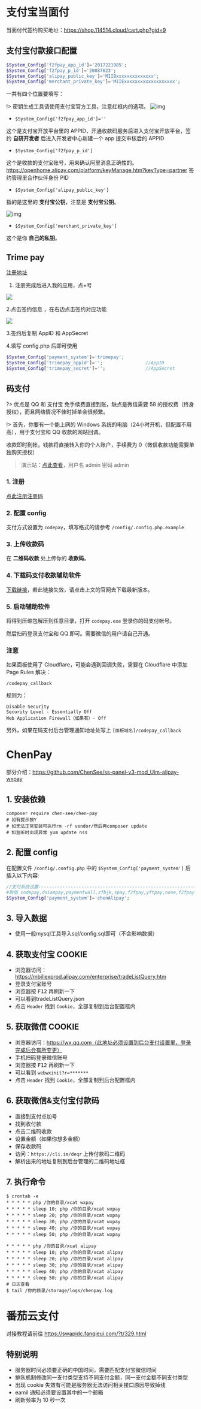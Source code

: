 # 支付宝当面付

当面付代签约购买地址：https://shop.114514.cloud/cart.php?gid=9

## 支付宝付款接口配置

```php
$System_Config['f2fpay_app_id']='2017221985';
$System_Config['f2fpay_p_id']='20887023';
$System_Config['alipay_public_key']='MIIBxxxxxxxxxxxxxx';
$System_Config['merchant_private_key']='MIIExxxxxxxxxxxxxxxxxxx';
```

一共有四个位置要填写：

!> 密钥生成工具请使用支付宝官方工具，注意红框内的选项。
![img](https://i.imgur.com/5gaRzDl.png)

- `$System_Config['f2fpay_app_id']=''`

这个是支付宝开放平台里的 APPID，开通收款码服务后进入支付宝开放平台，签约 **自研开发者** 后进入开发者中心新建一个 app 提交审核后的 APPID

- `$System_Config['f2fpay_p_id']`

这个是收款的支付宝账号，用来确认阿里消息正确性的。<https://openhome.alipay.com/platform/keyManage.htm?keyType=partner> 签约管理里合作伙伴身份 PID

- `$System_Config['alipay_public_key']`

指的是这里的 **支付宝公钥**，注意是 **支付宝公钥**。 

![img](https://img.vim-cn.com/1b/a99bc47671cfa05c6f4dfbea1995fd8523319f.png)

- `$System_Config['merchant_private_key']`

这个是你 **自己的私钥**。

## Trime pay

[注册地址](https://portal.trimepay.com/#/auth/register)

1. 注册完成后进入我的应用，点+号

![](https://i.loli.net/2019/01/05/5c307e23ad49b.png)

2.点击签约信息 ，在右边点击签约对应功能

![](https://i.loli.net/2019/01/05/5c307e6524413.png)

3.签约后复制 AppID 和 AppSecret

4.填写 config.php 后即可使用

```php
$System_Config['payment_system']='trimepay';
$System_Config['trimepay_appid']='';				//AppID
$System_Config['trimepay_secret']='';				//AppSecret
```

## 码支付

?> 优点是 QQ 和 支付宝 免手续费直接到账，缺点是微信需要 58 的授权费（终身授权），而且网络情况不佳时掉单会很频繁。

!> 首先，你要有一个能上网的 Windows 系统的电脑（24小时开机，但配置不用高），用于支付宝和 QQ 收款的网站回调。

收款即时到帐，钱款将直接转入你的个人账户，手续费为 0（微信收款功能需要单独购买授权）

> 演示站：[点此查看](http://ssrstatus.tk/)，用户名 admin 密码 admin

### 1. 注册

[点此注册注册码](https://codepay.fateqq.com/i/39756)

### 2. 配置 config

支付方式设置为 `codepay`，填写格式的请参考 `/config/.config.php.example`

### 3. 上传收款码

在 **二维码收款** 处上传你的 **收款码**。

### 4. 下载码支付收款辅助软件

[下载链接](http://down.xiuxiu888.com/codepay/codepay.rar)，若此链接失效，请点击上文的官网去下载最新版本。

### 5. 启动辅助软件

将得到压缩包解压到任意目录，打开 `codepay.exe` 登录你的码支付帐号。

然后扫码登录支付宝和 QQ 即可。需要微信的用户请自己开通。

### 注意

如果面板使用了 Cloudflare，可能会遇到回调失败，需要在 Cloudflare 中添加 Page Rules 解决：

`/codepay_callback`

规则为：

```
Disable Security
Security Level - Essentially Off
Web Application Firewall（如果有）- Off
```

另外，如果在码支付后台管理通知地址处写上 `[面板域名]/codepay_callback`

# ChenPay

部分介绍：https://github.com/ChenSee/ss-panel-v3-mod_Uim-alipay-wxpay

## 1. 安装依赖

```
composer require chen-see/chen-pay
# 如有提示按Y
# 如无法正常安装可执行rm -rf vendor/然后再composer update
# 如监听时出现异常 yum update nss
```

## 2. 配置 config

在配置文件 `/config/.config.php` 中的 `$System_Config['payment_system']` 后插入以下内容:

```php
//支付系统设置--------------------------------------------------------------------
#取值 codepay,doiampay,paymentwall,zfbjk,spay,f2fpay,yftpay,none,f2fpay_codepay,chenAlipay
$System_Config['payment_system']='chenAlipay';
```

## 3. 导入数据

- 使用一般mysql工具导入sql/config.sql即可（不会影响数据）

## 4. 获取支付宝 COOKIE

- 浏览器访问：https://mbillexprod.alipay.com/enterprise/tradeListQuery.htm
- 登录支付宝账号
- 浏览器按 <kbd>F12</kbd> 再刷新一下
- 可以看到tradeListQuery.json
- 点击 `Header` 找到 `Cookie`，全部复制到后台配置框内

## 5. 获取微信 COOKIE

- 浏览器访问：https://wx.qq.com（此地址必须设置到后台支付设置里，登录完成后会有所变更）
- 手机扫码登录微信账号
- 浏览器按 <kbd>F12</kbd> 再刷新一下
- 可以看到 `webwxinit?r=*******`
- 点击 `Header` 找到 `Cookie`，全部复制到后台配置框内

## 6. 获取微信&支付宝付款码

- 直接到支付点加号
- 找到收付款
- 点击二维码收款
- 设置金额（如果你想多金额）
- 保存收款码
- 访问：`https://cli.im/deqr` 上传付款码二维码
- 解析出来的地址复制到后台管理的二维码地址框

## 7. 执行命令

```
$ crontab -e
* * * * * php /你的目录/xcat wxpay
* * * * * sleep 10; php /你的目录/xcat wxpay
* * * * * sleep 20; php /你的目录/xcat wxpay
* * * * * sleep 30; php /你的目录/xcat wxpay
* * * * * sleep 40; php /你的目录/xcat wxpay
* * * * * sleep 50; php /你的目录/xcat wxpay

* * * * * php /你的目录/xcat alipay
* * * * * sleep 10; php /你的目录/xcat alipay
* * * * * sleep 20; php /你的目录/xcat alipay
* * * * * sleep 30; php /你的目录/xcat alipay
* * * * * sleep 40; php /你的目录/xcat alipay
* * * * * sleep 50; php /你的目录/xcat alipay
# 日志查看
$ tail /你的目录/storage/logs/chenpay.log
```

# 番茄云支付

对接教程请前往 https://swapidc.fanqieui.com/?t/329.html

## 特别说明

- 服务器时间必须要正确的中国时间，需要匹配支付宝微信时间
- 排队机制修改同一支付类型支持不同支付金额，同一支付金额不同支付类型
- 出现 cookie 失效有可能是服务器无法访问相关接口原因导致掉线
- eamil 通知必须要设置其中的一个邮箱
- 刷新频率为 10 秒一次
